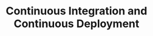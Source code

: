 ---
name: "Florian Motlik"
company: "Codeship"
title: "Continuous Integration and Continuous Deployment"
episode: 1
upcoming: false
twitter_url: https://twitter.com/flomotlik
download_url: https://simplecast.fm/media/1488.mp3
avatar: florian_motlik.jpeg
summary: |
  <a href="https://twitter.com/flomotlik">Florian Motlik</a> tells us about continuous integration, continuous deployment, and why they matter. He breaks it down and shares a little about how his product <a href="http://www.codeship.com">Codeship</a> makes it easier.
links:
  - :url: http://www.codeship.com
    :label: "Codeship"
  - :url: http://blog.teamtreehouse.com/use-continuous-integration-continuous-deployment
    :label: "Why You Should Use Continuous Integration and Continuous Deployment [TeamTreehouse]"
tweetables:
  - :quote: "Something about continuous integration and continuous deployment."
    :tweet: "&quot;Something about continuous integration and continuous deployment.&quot; - @flomotlik"
questions:
  - :question: hello
    :timestamp: 3:31
    :seconds: 211
---